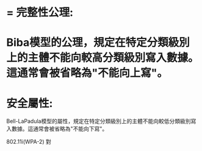 =
完整性公理:
=
Biba模型的公理，規定在特定分類級別上的主體不能向較高分類級別寫入數據。這通常會被省略為"不能向上寫"。
=
安全屬性:
=
Bell-LaPadula模型的屬性，規定在特定分類級別上的主體不能向較低分類級別寫入數據。這通常會被省略為"不能向下寫"。

802.11i(WPA-2)
對
